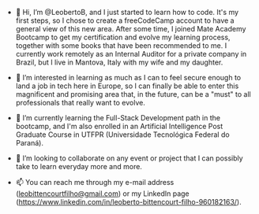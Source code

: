 - 👋 Hi, I’m @LeobertoB, and I just started to learn how to code. It's my first steps, so I chose to create a freeCodeCamp account to have a general view of this new area. After some time, I joined Mate Academy
Bootcamp to get my certification and evolve my learning process, together with some books that have been recommended to me. 
I currently work remotely as an Internal Auditor for a private company in Brazil, but I live in Mantova, Italy with my wife and my daughter.

- 👀 I’m interested in learning as much as I can to feel secure enough to land a job in tech here in Europe, so I can finally be able to enter this magnificent and promising area that, in the future, can be a
"must" to all professionals that really want to evolve.

- 🌱 I’m currently learning the Full-Stack Development path in the bootcamp, and I'm also enrolled in an Artificial Intelligence Post Graduate Course in UTFPR (Universidade Tecnológica Federal do Paraná).

- 💞️ I’m looking to collaborate on any event or project that I can possibly take to learn everyday more and more.

- 📫 You can reach me through my e-mail address (leobittencourtfilho@gmail.com) or my LinkedIn page (https://www.linkedin.com/in/leoberto-bittencourt-filho-960182163/).

<!---
LeobertoB/LeobertoB is a ✨ special ✨ repository because its `README.md` (this file) appears on your GitHub profile.
You can click the Preview link to take a look at your changes.
--->
